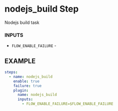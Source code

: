 
# nodejs_build Step
Nodejs build task

### INPUTS
* `FLOW_ENABLE_FAILURE` - 

## EXAMPLE 

```yml
steps:
  - name: nodejs_build
    enable: true
    failure: true
    plugin:
      name: nodejs_build
      inputs:
        - FLOW_ENABLE_FAILURE=$FLOW_ENABLE_FAILURE
```
